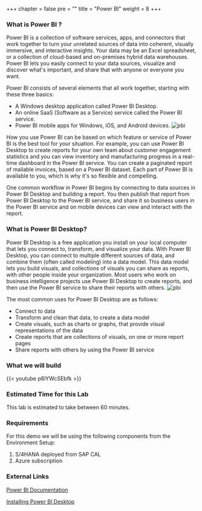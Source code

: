 +++
chapter = false
pre = "<b></b>"
title = "Power BI"
weight = 8
+++
### What is Power BI ? 

Power BI is a collection of software services, apps, and connectors that work together to turn your unrelated sources of data into coherent, visually immersive, and interactive insights. Your data may be an Excel spreadsheet, or a collection of cloud-based and on-premises hybrid data warehouses. Power BI lets you easily connect to your data sources, visualize and discover what's important, and share that with anyone or everyone you want.

Power BI consists of several elements that all work together, starting with these three basics:
- A Windows desktop application called Power BI Desktop.
- An online SaaS (Software as a Service) service called the Power BI service.
- Power BI mobile apps for Windows, iOS, and Android devices.
![pbi](/images/pbi-sample1.png)

How you use Power BI can be based on which feature or service of Power BI is the best tool for your situation. For example, you can use Power BI Desktop to create reports for your own team about customer engagement statistics and you can view inventory and manufacturing progress in a real-time dashboard in the Power BI service. You can create a paginated report of mailable invoices, based on a Power BI dataset. Each part of Power BI is available to you, which is why it's so flexible and compelling.

One common workflow in Power BI begins by connecting to data sources in Power BI Desktop and building a report. You then publish that report from Power BI Desktop to the Power BI service, and share it so business users in the Power BI service and on mobile devices can view and interact with the report.

### What is Power BI Desktop?
Power BI Desktop is a free application you install on your local computer that lets you connect to, transform, and visualize your data. With Power BI Desktop, you can connect to multiple different sources of data, and combine them (often called modeling) into a data model. This data model lets you build visuals, and collections of visuals you can share as reports, with other people inside your organization. Most users who work on business intelligence projects use Power BI Desktop to create reports, and then use the Power BI service to share their reports with others.
![pbi](/images/pbi-sample2.png)

The most common uses for Power BI Desktop are as follows:
- Connect to data
- Transform and clean that data, to create a data model
- Create visuals, such as charts or graphs, that provide visual representations of the data
- Create reports that are collections of visuals, on one or more report pages
- Share reports with others by using the Power BI service

### What we will build

{{< youtube p6lYWcSEbfk >}}

### Estimated Time for this Lab

This lab is estimated to take between 60 minutes. 

### Requirements

For this demo we will be using the following components from the Environment Setup: 

1. S/4HANA deployed from SAP CAL
2. Azure subscription   

### External Links

[Power BI Documentation](https://docs.microsoft.com/en-us/power-bi/)

[Installing Power BI Desktop](https://docs.microsoft.com/en-us/power-bi/fundamentals/desktop-get-the-desktop)